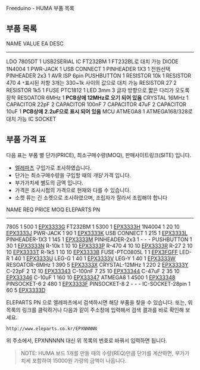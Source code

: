 Freeduino - HUMA 부품 목록

## 부품 목록 ##

NAME               VALUE        EA  DESC
----------------   ---------  ----  ------------------------------------------------------
LDO                7805DT        1
USB2SERIAL IC      FT232BM       1  FT232BL로 대치 가능
DIODE              1N4004        1
PWR-JACK                         1
USB CONNECT                      1
PINHEADER          1X3           1  전원선택
PINHEADER          2x3           1  AVR ISP 6pin
PUSHBUTTON                       1
RESISTOR           10k           1
RESISTOR           470           4  `*`표시된 저항 3개는 330~1k 사이의 값으로 대치 가능
RESISTOR           27            2
RESISTOR           1k5           1
FUSE               PTC1812       1
LED                3mm           3  글자 방향으로 짧은 다리가 오도록 장착
RESOATOR           6MHz          1  **PCB상에 12MHz로 오기 되어 있음**
CRYSTAL            16MHz         1
CAPACITOR          22pF          2
CAPACITOR          100nF         7
CAPACITOR          47uF          2
CAPACITOR          10uF          1  **PCB상에 2.2uF으로 표시 되어 있음**
MCU                ATMEGA8       1  ATMEGA168/328로 대치 가능 
IC SOCKET

## 부품 가격 표 ##

다음 표는 부품 별 단가(PRICE), 최소구매수량(MOQ), 판매사이트링크(SITE) 입니다.

- [엘레파츠](http://www.eleparts.co.kr) 구입가로 조사하였습니다.
- 단가는 최소구매수량을 구입할 때의 *개당* 가격 입니다.
- 부가가치세 별도의 금액 입니다.
- 가격은 조사시점의 가격으로 현재와 다를 수 있습니다.
- 소켓 류는 긴 소켓으로 조사하였으며, 조립자가 잘라서 조립해야 합니다

NAME              REQ     PRICE  MOQ   ELEPARTS PN
---------------- ---- --------- ----  --------------------------------------------
7805                1       500    1    [EPX3333G](http://eleparts.co.kr/EPX3333G)
FT232BM             1      5300    1    [EPX3333H](http://eleparts.co.kr/EPX3333H)
1N4004              1        20   10    [EPX3333J](http://eleparts.co.kr/EPX3333J)
PWR-JACK            1        90    1    [EPX3333K](http://eleparts.co.kr/EPX3333K)
USB CONNECT         1       215    1    [EPX3333L](http://eleparts.co.kr/EPX3333L)
PINHEADER-1X3       1       145    1    [EPX3333M](http://eleparts.co.kr/EPX3333M)
PINHEADER-2x3       1         -    -    -
PUSHBUTTON          1        30    1    [EPX3333N](http://eleparts.co.kr/EPX3333N)
R-10k               1        10   10    [EPX3333P](http://eleparts.co.kr/EPX3333P)
R-470               4        10   10    [EPX3333R](http://eleparts.co.kr/EPX3333R)
R-27                2        10   10    [EPX3333T](http://eleparts.co.kr/EPX3333T)
R-1k5               1        10   10    [EPX3333B](http://eleparts.co.kr/EPX3333B)
FUSE-PTC0805L       1              1    [EPX3FGFF](http://eleparts.co.kr/EPX3FGFF)
LED-R               1        40    1    [EPX3333U](http://eleparts.co.kr/EPX3333U)
LEG-G               1        40    1    [EPX3333V](http://eleparts.co.kr/EPX3333V)
LEG-Y               1        40    1    [EPX3333W](http://eleparts.co.kr/EPX3333W)
RESOATOR-6MHz       1       390    5    [EPX3333X](http://eleparts.co.kr/EPX3333X)
CRYSTAL-12MHz       1       220    2    [EPX3333Y](http://eleparts.co.kr/EPX3333Y)
C-22pF              2        12   10    [EPX33343](http://eleparts.co.kr/EPX33343)
C-100nF             7        25   10    [EPX33344](http://eleparts.co.kr/EPX33344)
C-47uF              2        35   10    [EPX33346](http://eleparts.co.kr/EPX33346)
C-10uF              1       160   10    [EPX33347](http://eleparts.co.kr/EPX33347)
ATMEGA8             1      4500    1    [EPX33348](http://eleparts.co.kr/EPX33348)
PINSOCKET-6         2       480    1    [EPX3333F](http://eleparts.co.kr/EPX3333F)
PINSOCKET-8         2         -    -    -
IC-SOCKET-28pin     1        60    5    [EPX3333D](http://eleparts.co.kr/EPX3333D)

ELEPARTS PN 으로 엘레파츠에서 검색하시면 해당 부품을 찾을 수 있습니다.
또는, 위 목록의 링크를 클릭하거나 다음과 같이 주소창에 입력해서 검색 결과를 바로 확인해 보세요.

    http://www.eleparts.co.kr/EPXNNNNN

위 주소에서, EPXNNNNN 대신 위 목록의 번호로 바꿔서 입력하면 됩니다.

> NOTE: HUMA 보드 1개를 만들 때의 수량(REQ)만큼 단가를 계산하면,
부가가치세 포함하여 15000원 가량의 금액이 나옵니다.
